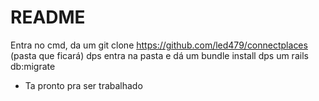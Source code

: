 # README

Entra no cmd, da um git clone https://github.com/led479/connectplaces (pasta que ficará)
dps entra na pasta e dá um bundle install
dps um rails db:migrate
* Ta pronto pra ser trabalhado

